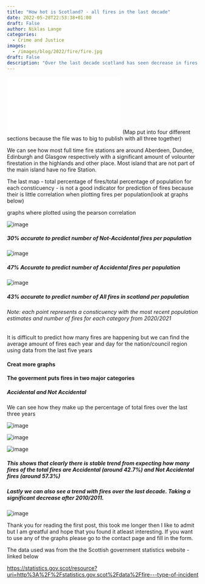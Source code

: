 ```yaml
---
title: "How hot is Scotland? - all fires in the last decade"
date: 2022-05-28T22:53:38+01:00
draft: False
author: Niklas Lange
categories:
  - Crime and Justice
images:
  - /images/blog/2022/fire/fire.jpg
draft: False
description: "Over the last decade scotland has seen decrease in fires over the last decade. Although this is good it could be better. Most of the fires in the last decade where 'Not-Accidental', especially with areas that have a high population most notable Glasgow. Interactive maps of Fires  in Scotland from the last year and other interesting information - click the title to discover more"
---
```

![image](leaflet/fire/FireMapAll.html)
(Map put into four different sections because the file was to big to publish with all three together)

We can see how most full time fire stations are around Aberdeen, Dundee, Edinburgh and Glasgow respectively with a significant amount of volounter firestation in the highlands and other place. Most island that are not part of the main island have no fire Station.

The last map - total percentage of fires/total percentage of population for each consticuency -  is not a good indicator for prediction of fires because their is little correlation when plotting fires per population(look at graphs below)

graphs where plotted using the pearson correlation

![image](/images/blog/2022/fire/NotAcciCorrelation.png)

##### 30% accurate to predict number of Not-Accidental fires per population

![image](/images/blog/2022/fire/AcciCorrelation.png)

##### 47% Accurate to predict number of Accidental fires per population

![image](/images/blog/2022/fire/AllCorrelation.png)

##### 43% accurate to predict number of All fires in scotland per population

######  Note: each point represents a consticuency with the most recent population estimates and number of fires for each category from 2020/2021

It is difficult to predict how many fires are happening but we can find the average amount of fires each year and day for the nation/council region using data from the last five years

#### Creat more graphs

#### The goverment puts fires in two major categories
##### Accidental and Not Accidental
We can see how they make up the percentage of total fires over the last three years

![image](/images/blog/2022/fire/donut20-21.jpeg)

![image](/images/blog/2022/fire/donut19-20.jpeg)

![image](/images/blog/2022/fire/donut18-19.jpeg)

##### This shows that clearly there is stable trend from expecting how many fires of the total fires are Accidental (around 42.7%) and Not Accidental fires (around 57.3%)

##### Lastly we can also see a trend with fires over the last decade. Taking a significant decrease after 2010/2011.

![image](/images/blog/2022/fire/histogram.jpeg)

Thank you for reading the first post, this took me longer then I like to admit but I am greatful and hope that you found it atleast interesting. If you want to use any of the graphs please go to the contact page and fill in the form.

The data used was from the the Scottish government statistics website - linked below

https://statistics.gov.scot/resource?uri=http%3A%2F%2Fstatistics.gov.scot%2Fdata%2Ffire---type-of-incident
